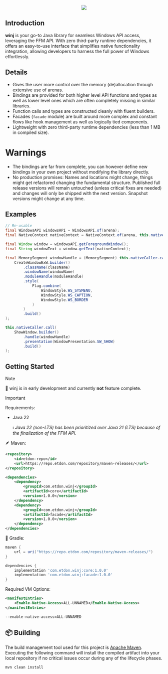 <p align="center">  
    <img src="https://i.imgur.com/8rpcn5R.png">    
</p>

## Introduction

<b>winj</b> is your go-to Java library for seamless Windows API access, leveraging the FFM API. With zero third-party
runtime dependencies, it offers an easy-to-use interface that simplifies native functionality integration, allowing
developers to harness the full power of Windows effortlessly.

## Details

- Gives the user more control over the memory (de)allocation through extensive use of arenas.
- Bindings are provided for both higher level API functions and types as well as lower level ones which are often
  completely missing in similar libraries.
- Function calls and types are constructed cleanly with fluent builders.
- Facades (`facade` module) are built around more complex and constant flows like hook management as well
  as logically tied components.
- Lightweight with zero third-party runtime dependencies (less than 1 MB in compiled size).

# Warnings

- The bindings are far from complete, you can however define new bindings in your own project without modifying the library directly.
- No production promises: Names and locations might change, things might get refactored changing the fundamental structure. Published
full release versions will remain untouched (unless critical fixes are needed) and changes will only be shipped with the next version.
Snapshot versions might change at any time.
  
## Examples

```java
// Re-usable
final WindowsAPI windowsAPI = WindowsAPI.of(arena);
final NativeContext nativeContext = NativeContext.of(arena, this.nativeCaller);

final Window window = windowsAPI.getForegroundWindow();
final String windowText = window.getText(nativeContext);
```
```java
final MemorySegment windowHandle = (MemorySegment) this.nativeCaller.call(
    CreateWindowExW.builder()
        .className(className)
        .windowName(windowName)
        .moduleHandle(moduleHandle)
        .style(
            Flag.combine(
                WindowStyle.WS_SYSMENU,
                WindowStyle.WS_CAPTION,
                WindowStyle.WS_BORDER
            )
        )
        .build()
);

this.nativeCaller.call(
    ShowWindow.builder()
        .handle(windowHandle)
        .presentation(WindowPresentation.SW_SHOW)
        .build()
);
```

## Getting Started

> [!NOTE]    
> 👷 winj is in early development and currently **not** feature complete.

> [!IMPORTANT]
> Requirements:
> - Java 22<p>
> ℹ️ *Java 22 (non-LTS) has been prioritized over Java 21 (LTS) because of the finalization of the FFM API.*

🪶 Maven:

```xml
<repository>
    <id>etdon-repo</id>
    <url>https://repo.etdon.com/repository/maven-releases/</url>
</repository>
```

```xml
<dependencies>
    <dependency>
        <groupId>com.etdon.winj</groupId>
        <artifactId>core</artifactId>
        <version>1.0.0</version>
    </dependency>
    <dependency>
        <groupId>com.etdon.winj</groupId>
        <artifactId>facade</artifactId>
        <version>1.0.0</version>
    </dependency>
</dependencies>
```

🐘 Gradle:

```groovy
maven {
    url = uri("https://repo.etdon.com/repository/maven-releases/")
}
```

```groovy
dependencies {
    implementation 'com.etdon.winj:core:1.0.0'
    implementation 'com.etdon.winj:facade:1.0.0'
}
```

Required VM Options:

```xml
<manifestEntries>
    <Enable-Native-Access>ALL-UNNAMED</Enable-Native-Access>
</manifestEntries>
```

```
--enable-native-access=ALL-UNNAMED
```

## 📦 Building

The build management tool used for this project is [Apache Maven](https://maven.apache.org/). Executing the following
command will install the compiled artifact into your local repository if no critical issues occur during any of the
lifecycle phases.

```
mvn clean install
```

